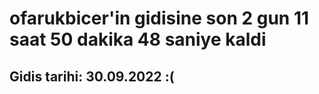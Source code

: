 # ofarukbicer'in gidisine son 2 gun 11 saat 50 dakika 48 saniye kaldi

## Gidis tarihi: 30.09.2022 :(